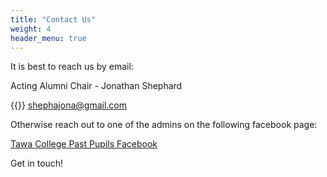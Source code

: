 ```yaml
---
title: "Contact Us"
weight: 4
header_menu: true
---
```


It is best to reach us by email: 

Acting Alumni Chair - Jonathan Shephard

{{<icon class="fa fa-envelope">}}&nbsp;[shephajona@gmail.com](mailto:shephajona1@gmail.com)

Otherwise reach out to one of the admins on the following facebook page: 

<a href="https://www.facebook.com/groups/tawapastpupils/">Tawa College Past Pupils Facebook</a>

Get in touch!
